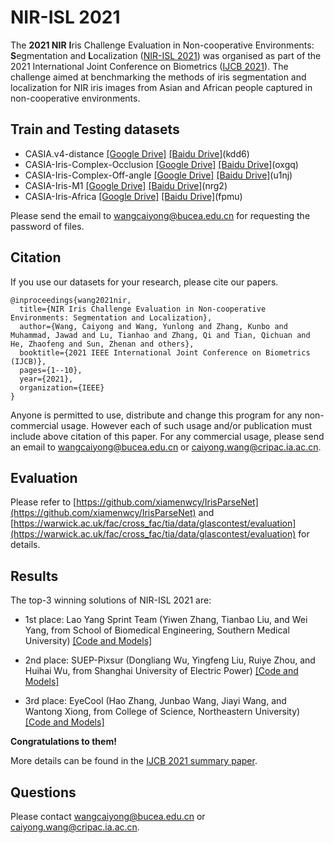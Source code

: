 # NIR-ISL 2021

The **2021 NIR** **I**ris Challenge Evaluation in Non-cooperative Environments: **S**egmentation and **L**ocalization ([NIR-ISL 2021](https://sites.google.com/view/nir-isl2021/home)) was organised as part of the 2021 International Joint Conference on Biometrics ([IJCB 2021](http://ijcb2021.iapr-tc4.org/)). The challenge aimed at benchmarking the methods of iris segmentation and localization for NIR iris images from Asian and African people captured in non-cooperative environments. 


## Train and Testing datasets

- CASIA.v4-distance [[Google Drive]](https://drive.google.com/file/d/1AbYXkYmQ1nfzNNZGr3aD5QQ2wQFxzyLO/view?usp=sharing) [[Baidu Drive]](https://pan.baidu.com/s/1G9kPfq72Iv5TqlPiQd82fA)(kdd6)
- CASIA-Iris-Complex-Occlusion [[Google Drive]](https://drive.google.com/file/d/1vtcIEx0Oqz1mhc-HNg3oNlyg9Kqp8PS2/view?usp=sharing) [[Baidu Drive]](https://pan.baidu.com/s/1tb87lSzihu0YI1u_YPBz6A)(oxgq)
- CASIA-Iris-Complex-Off-angle [[Google Drive]](https://drive.google.com/file/d/1Nok9ob41ZBhB5r17KGL8-9reZ5Haptdu/view?usp=sharing) [[Baidu Drive]](https://pan.baidu.com/s/1t-t2lFX9wEQhs-tWv_n5Mw)(u1nj)
- CASIA-Iris-M1 [[Google Drive]](https://drive.google.com/file/d/1nMUjAQh90x7pERrAD-5y5YSy_JUmHZbO/view?usp=sharing) [[Baidu Drive]](https://pan.baidu.com/s/1HsylkpkdByfacAKsbd22sg)(nrg2)
- CASIA-Iris-Africa [[Google Drive]](https://drive.google.com/file/d/15HgBvc1JE29wy-NUIOYrcnctF6gZRtE1/view?usp=sharing) [[Baidu Drive]](https://pan.baidu.com/s/1Bvm0aIHfv-tabbyJuNN__w)(fpmu)

 Please send the email to wangcaiyong@bucea.edu.cn for requesting the password of files.
 
## Citation

If you use our datasets for your research, please cite our papers.

```
@inproceedings{wang2021nir,
  title={NIR Iris Challenge Evaluation in Non-cooperative Environments: Segmentation and Localization},
  author={Wang, Caiyong and Wang, Yunlong and Zhang, Kunbo and Muhammad, Jawad and Lu, Tianhao and Zhang, Qi and Tian, Qichuan and He, Zhaofeng and Sun, Zhenan and others},
  booktitle={2021 IEEE International Joint Conference on Biometrics (IJCB)},
  pages={1--10},
  year={2021},
  organization={IEEE}
}
```
Anyone is permitted to use, distribute and change this program for any non-commercial usage. However each of such usage and/or publication must include above citation of this paper. For any commercial usage, please send an email to wangcaiyong@bucea.edu.cn or caiyong.wang@cripac.ia.ac.cn. 

## Evaluation

Please refer to [https://github.com/xiamenwcy/IrisParseNet](https://github.com/xiamenwcy/IrisParseNet)  and [https://warwick.ac.uk/fac/cross_fac/tia/data/glascontest/evaluation](https://warwick.ac.uk/fac/cross_fac/tia/data/glascontest/evaluation) for details.


## Results

The top-3 winning solutions of NIR-ISL 2021 are:

- 1st place: Lao Yang Sprint Team (Yiwen Zhang, Tianbao Liu, and Wei Yang, from School of Biomedical Engineering, Southern Medical University)
  [[Code and Models]](https://github.com/whisney/NIR-ISL2021-Transfer-learning)  

- 2nd place: SUEP-Pixsur (Dongliang Wu, Yingfeng Liu, Ruiye Zhou, and Huihai Wu, from Shanghai University of Electric Power)
  [[Code and Models]](https://github.com/sweezin/PI-DECODER)  

- 3rd place: EyeCool (Hao Zhang, Junbao Wang, Jiayi Wang, and Wantong Xiong, from College of Science, Northeastern University)
  [[Code and Models]](https://github.com/neu-eyecool/NIR-ISL2021)  

**Congratulations to them!**

More details can be found in the [IJCB 2021 summary paper](https://ieeexplore.ieee.org/document/9484336).  


## Questions
Please contact wangcaiyong@bucea.edu.cn or caiyong.wang@cripac.ia.ac.cn. 
